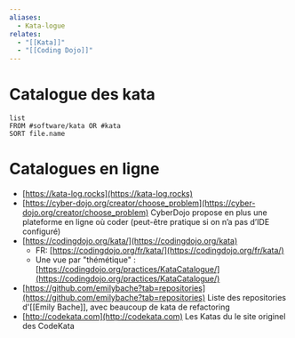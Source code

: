 ```yaml
---
aliases:
  - Kata-logue
relates:
  - "[[Kata]]"
  - "[[Coding Dojo]]"
---
```

# Catalogue des kata

```dataview
list 
FROM #software/kata OR #kata
SORT file.name
```
# Catalogues en ligne

- [https://kata-log.rocks](https://kata-log.rocks)
- [https://cyber-dojo.org/creator/choose_problem](https://cyber-dojo.org/creator/choose_problem)
  CyberDojo propose en plus une plateforme en ligne où coder (peut-être pratique si on n’a pas d’IDE configuré)
- [https://codingdojo.org/kata/](https://codingdojo.org/kata)
    - FR: [https://codingdojo.org/fr/kata/](https://codingdojo.org/fr/kata/) 
    - Une vue par "thémétique" : [https://codingdojo.org/practices/KataCatalogue/](https://codingdojo.org/practices/KataCatalogue/)
- [https://github.com/emilybache?tab=repositories](https://github.com/emilybache?tab=repositories)
  Liste des repositories d'[[Emily Bache]], avec beaucoup de kata de refactoring
- [http://codekata.com](http://codekata.com)
  Les Katas du le site originel des CodeKata 